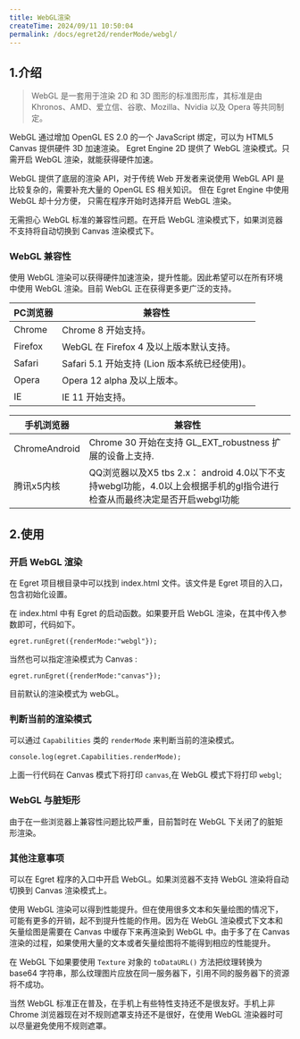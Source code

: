 ```yaml
---
title: WebGL渲染
createTime: 2024/09/11 10:50:04
permalink: /docs/egret2d/renderMode/webgl/
---
```

## 1.介绍

> WebGL 是一套用于渲染 2D 和 3D 图形的标准图形库，其标准是由 Khronos、AMD、爱立信、谷歌、Mozilla、Nvidia 以及 Opera 等共同制定。

WebGL 通过增加 OpenGL ES 2.0 的一个 JavaScript 绑定，可以为 HTML5 Canvas 提供硬件 3D 加速渲染。 Egret Engine 2D 提供了 WebGL 渲染模式。只需开启 WebGL 渲染，就能获得硬件加速。

WebGL 提供了底层的渲染 API，对于传统 Web 开发者来说使用 WebGL API 是比较复杂的，需要补充大量的 OpenGL ES 相关知识。 但在 Egret Engine 中使用 WebGL 却十分方便， 只需在程序开始时选择开启 WebGL 渲染。

无需担心 WebGL 标准的兼容性问题。在开启 WebGL 渲染模式下，如果浏览器不支持将自动切换到 Canvas 渲染模式下。

### WebGL 兼容性

使用 WebGL 渲染可以获得硬件加速渲染，提升性能。因此希望可以在所有环境中使用 WebGL 渲染。目前 WebGL 正在获得更多更广泛的支持。

| PC浏览器 | 兼容性 |
|---|---|
| Chrome | Chrome 8 开始支持。|
| Firefox | WebGL 在 Firefox 4 及以上版本默认支持。|
| Safari  | Safari 5.1 开始支持 (Lion 版本系统已经使用)。|
| Opera | Opera 12 alpha 及以上版本。| 
| IE | IE 11 开始支持。 |

| 手机浏览器 | 兼容性 |
|---|---|
| ChromeAndroid | Chrome 30 开始在支持 GL_EXT_robustness 扩展的设备上支持. | 
| 腾讯x5内核 | QQ浏览器以及X5 tbs 2.x： android 4.0以下不支持webgl功能，4.0以上会根据手机的gl指令进行检查从而最终决定是否开启webgl功能 | 

## 2.使用

### 开启 WebGL 渲染

在 Egret 项目根目录中可以找到 index.html 文件。该文件是 Egret 项目的入口，包含初始化设置。

在 index.html 中有 Egret 的启动函数。如果要开启 WebGL 渲染，在其中传入参数即可，代码如下。

```
egret.runEgret({renderMode:"webgl"});
```

当然也可以指定渲染模式为 Canvas :

```
egret.runEgret({renderMode:"canvas"});
```

目前默认的渲染模式为 webGL。

### 判断当前的渲染模式

可以通过 `Capabilities` 类的 `renderMode` 来判断当前的渲染模式。

```
console.log(egret.Capabilities.renderMode);
```

上面一行代码在 Canvas 模式下将打印 `canvas`,在 WebGL 模式下将打印 `webgl`;

### WebGL 与脏矩形

由于在一些浏览器上兼容性问题比较严重，目前暂时在 WebGL 下关闭了的脏矩形渲染。

### 其他注意事项

可以在 Egret 程序的入口中开启 WebGL。如果浏览器不支持 WebGL 渲染将自动切换到 Canvas 渲染模式上。

使用 WebGL 渲染可以得到性能提升。但在使用很多文本和矢量绘图的情况下，可能有更多的开销，起不到提升性能的作用。因为在 WebGL 渲染模式下文本和矢量绘图是需要在 Canvas 中缓存下来再渲染到 WebGL 中。由于多了在 Canvas 渲染的过程，如果使用大量的文本或者矢量绘图将不能得到相应的性能提升。

在 WebGL 下如果要使用 `Texture` 对象的 `toDataURL()` 方法把纹理转换为 base64 字符串，那么纹理图片应放在同一服务器下，引用不同的服务器下的资源将不成功。

当然 WebGL 标准正在普及，在手机上有些特性支持还不是很友好。手机上非 Chrome 浏览器现在对不规则遮罩支持还不是很好，在使用 WebGL 渲染器时可以尽量避免使用不规则遮罩。




